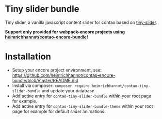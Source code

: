 # Tiny slider bundle

Tiny slider, a vanilla javascript content slider for contao based on [tiny-slider](https://github.com/ganlanyuan/tiny-slider).

**Support only provided for webpack-encore projects using  [heimrichhannot/contao-encore-bundle](https://github.com/heimrichhannot/contao-encore-bundle)!**

# Installation

- Setup your encore project environment, see: https://github.com/heimrichhannot/contao-encore-bundle/blob/master/README.md
- Install via composer: `composer require heimrichhannot/contao-tiny-slider-bundle` and update your database.
- Add active entry for `contao-tiny-slider-bundle` within your root page for example.
- Add active entry for `contao-tiny-slider-bundle-theme` within your root page for example for default slider animations.